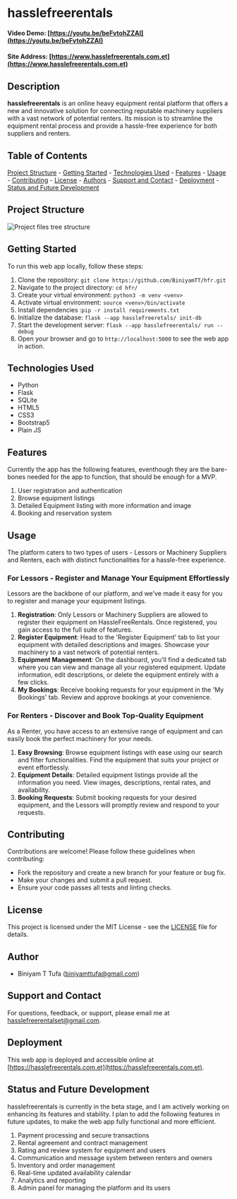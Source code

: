 # hasslefreerentals
#### Video Demo: [https://youtu.be/beFvtohZZAI](https://youtu.be/beFvtohZZAI)
#### Site Address: [https://www.hasslefreerentals.com.et](https://www.hasslefreerentals.com.et)

## Description
**hasslefreerentals** is an online heavy equipment rental platform that offers a new and innovative solution for connecting reputable machinery suppliers with a vast network of potential renters. Its mission is to streamline the equipment rental process and provide a hassle-free experience for both suppliers and renters.

## Table of Contents

[Project Structure](#project-structure) - [Getting Started](#getting-started) - [Technologies Used](#technologies-used) - [Features](#features) - [Usage](#usage) - [Contributing](#contributing) - [License](#license) - [Authors](#authors) - [Support and Contact](#support-and-contact) - [Deployment](#deployment) - [Status and Future Development](#status-and-future-development)

## Project Structure
![Project files tree structure](https://drive.google.com/uc?export=view&id=1k3pc7VD_8lijihlwCbkYT4NY04ur5OxD)
## Getting Started

To run this web app locally, follow these steps:

1. Clone the repository: `git clone https://github.com/BiniyamTT/hfr.git`
2. Navigate to the project directory: `cd hfr/`
3. Create your virtual environment: `python3 -m venv <venv>`
4. Activate virtual environment: `source <venv>/bin/activate`
5. Install dependencies :`pip -r install requirements.txt`
6. Initialize the database: `flask --app hasslefreeretals/ init-db`
7. Start the development server: `flask --app hasslefreerentals/ run --debug`
8. Open your browser and go to `http://localhost:5000` to see the web app in action.

## Technologies Used

- Python
- Flask
- SQLite
- HTML5
- CSS3
- Bootstrap5
- Plain JS

## Features

Currently the app has the following features, eventhough they are the bare-bones needed for the app to function, that should be enough for a MVP.

1. User registration and authentication
2. Browse equipment listings
3. Detailed Equipment listing with more information and image
4. Booking and reservation system
  
## Usage

The platform caters to two types of users - Lessors or Machinery Suppliers and Renters, each with distinct functionalities for a hassle-free experience.
  
### For Lessors - Register and Manage Your Equipment Effortlessly

Lessors are the backbone of our platform, and we've made it easy for you to register and manage your equipment listings.

1.  **Registration**: Only Lessors or Machinery Suppliers are allowed to register their equipment on HassleFreeRentals. Once registered, you gain access to the full suite of features.
2.  **Register Equipment**: Head to the 'Register Equipment' tab to list your equipment with detailed descriptions and images. Showcase your machinery to a vast network of potential renters.
3.  **Equipment Management**: On the dashboard, you'll find a dedicated tab where you can view and manage all your registered equipment. Update information, edit descriptions, or delete the equipment entirely with a few clicks.
4.  **My Bookings**: Receive booking requests for your equipment in the 'My Bookings' tab. Review and approve bookings at your convenience.
  
### For Renters - Discover and Book Top-Quality Equipment
  
As a Renter, you have access to an extensive range of equipment and can easily book the perfect machinery for your needs.
  
1.  **Easy Browsing**: Browse equipment listings with ease using our search and filter functionalities. Find the equipment that suits your project or event effortlessly.
2.  **Equipment Details**: Detailed equipment listings provide all the information you need. View images, descriptions, rental rates, and availability.
3.  **Booking Requests**: Submit booking requests for your desired equipment, and the Lessors will promptly review and respond to your requests.
 
## Contributing
  
Contributions are welcome! Please follow these guidelines when contributing:
- Fork the repository and create a new branch for your feature or bug fix.
- Make your changes and submit a pull request.
- Ensure your code passes all tests and linting checks.
 
## License
This project is licensed under the MIT License - see the [LICENSE](https://opensource.org/license/mit/) file for details.
  
## Author
- Biniyam T Tufa (biniyamttufa@gmail.com)
  
## Support and Contact
For questions, feedback, or support, please email me at hasslefreerentalset@gmail.com.
  
## Deployment
This web app is deployed and accessible online at [https://hasslefreerentals.com.et](https://hasslefreerentals.com.et).
  
## Status and Future Development
  
hasslefreerentals is currently in the beta stage, and I am actively working on enhancing its features and stability. I plan to add the following features in future updates, to make the web app fully functional and more efficient.
  
1. Payment processing and secure transactions
2. Rental agreement and contract management
3. Rating and review system for equipment and users
4. Communication and message system between renters and owners
5. Inventory and order management
6. Real-time updated availability calendar
7. Analytics and reporting
8. Admin panel for managing the platform and its users